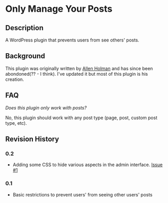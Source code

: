 # Only Manage Your Posts

## Description

A WordPress plugin that prevents users from see others' posts.

## Background

This plugin was originally written by [Allen Holman](http://code.mincus.com/41/manage-your-posts-only-in-wordpress/) and has since been abondoned(?? - I think). I've updated it but most of this plugin is his creation.

## FAQ

*Does this plugin only work with posts?*

No, this plugin should work with any post type (page, post, custom post type, etc).

## Revision History

### 0.2

* Adding some CSS to hide various aspects in the admin interface. [Issue #1](https://github.com/BFTrick/only-manage-your-posts/issues/1)

### 0.1

* Basic restrictions to prevent users' from seeing other users' posts
